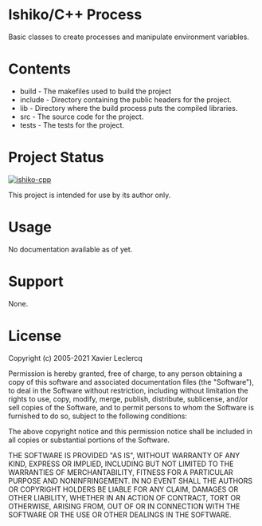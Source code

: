 # Ishiko/C++ Process

Basic classes to create processes and manipulate environment variables.

# Contents

- build - The makefiles used to build the project
- include - Directory containing the public headers for the project.
- lib - Directory where the build process puts the compiled libraries.
- src - The source code for the project.
- tests - The tests for the project.

# Project Status

[![ishiko-cpp](https://circleci.com/gh/ishiko-cpp/process.svg?style=shield)](https://circleci.com/gh/ishiko-cpp/process)

This project is intended for use by its author only.

# Usage

No documentation available as of yet.

# Support

None.

# License

Copyright (c) 2005-2021 Xavier Leclercq

Permission is hereby granted, free of charge, to any person obtaining a
copy of this software and associated documentation files (the "Software"),
to deal in the Software without restriction, including without limitation
the rights to use, copy, modify, merge, publish, distribute, sublicense,
and/or sell copies of the Software, and to permit persons to whom the
Software is furnished to do so, subject to the following conditions:

The above copyright notice and this permission notice shall be included in
all copies or substantial portions of the Software.

THE SOFTWARE IS PROVIDED "AS IS", WITHOUT WARRANTY OF ANY KIND, EXPRESS OR
IMPLIED, INCLUDING BUT NOT LIMITED TO THE WARRANTIES OF MERCHANTABILITY,
FITNESS FOR A PARTICULAR PURPOSE AND NONINFRINGEMENT. IN NO EVENT SHALL
THE AUTHORS OR COPYRIGHT HOLDERS BE LIABLE FOR ANY CLAIM, DAMAGES OR OTHER
LIABILITY, WHETHER IN AN ACTION OF CONTRACT, TORT OR OTHERWISE, ARISING
FROM, OUT OF OR IN CONNECTION WITH THE SOFTWARE OR THE USE OR OTHER DEALINGS
IN THE SOFTWARE.
